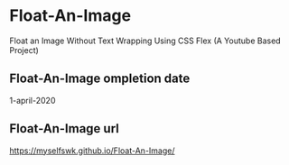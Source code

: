 # Float-An-Image
Float an Image Without Text Wrapping Using CSS Flex (A Youtube Based Project)

## Float-An-Image ompletion date
1-april-2020

## Float-An-Image url
https://myselfswk.github.io/Float-An-Image/
